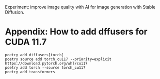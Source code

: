 Experiment: improve image quality with AI for image generation with Stable Diffusion.



# Appendix: How to add dffusers for CUDA 11.7
```
poetry add diffusers[torch]
poetry source add torch_cu117 --priority=explicit https://download.pytorch.org/whl/cu117
poetry add torch --source torch_cu117
poetry add transformers
```